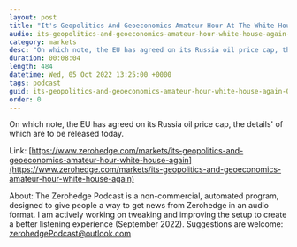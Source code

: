 ```yaml
---
layout: post
title: "It's Geopolitics And Geoeconomics Amateur Hour At The White House Again"
audio: its-geopolitics-and-geoeconomics-amateur-hour-white-house-again-0
category: markets
desc: "On which note, the EU has agreed on its Russia oil price cap, the details' of which are to be released today."
duration: 00:08:04
length: 484
datetime: Wed, 05 Oct 2022 13:25:00 +0000
tags: podcast
guid: its-geopolitics-and-geoeconomics-amateur-hour-white-house-again-0
order: 0
---
```

On which note, the EU has agreed on its Russia oil price cap, the details' of which are to be released today.

Link: [https://www.zerohedge.com/markets/its-geopolitics-and-geoeconomics-amateur-hour-white-house-again](https://www.zerohedge.com/markets/its-geopolitics-and-geoeconomics-amateur-hour-white-house-again)

About: The Zerohedge Podcast is a non-commercial, automated program, designed to give people a way to get news from Zerohedge in an audio format.  I am actively working on tweaking and improving the setup to create a better listening experience (September 2022).  Suggestions are welcome: [zerohedgePodcast@outlook.com](mailto:zerohedgePodcast@outlook.com)